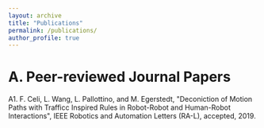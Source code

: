 ```yaml
---
layout: archive
title: "Publications"
permalink: /publications/
author_profile: true
---
```

A. Peer-reviewed Journal Papers
======
A1. F. Celi, L. Wang, L. Pallottino, and M. Egerstedt, "Deconiction of Motion Paths with Trafficc Inspired Rules in Robot-Robot and Human-Robot Interactions", IEEE Robotics and Automation Letters (RA-L), accepted, 2019.